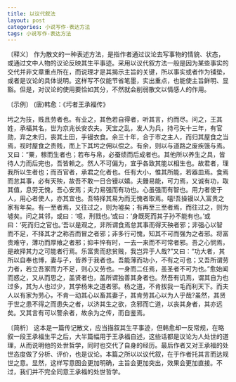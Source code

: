 ```yaml
---
title: 以议代叙法
layout: post
categories: 小说写作-表达方法
tags: 小说写作-表达方法
---
```


〔释义〕 作为散文的一种表述方法，是指作者通过议论去写事物的情貌、状态，或通过文中人物的议论反映其生平事迹。采用以议代叙方法一般是因为某些事实的交代并非文章重点所在，而说理才是其揭示主旨的关键，所以事实或者作为铺垫，或者是议论的具体说明。这样写不仅能节省笔墨，实出重点，也能使主旨鲜明、显豁。但是，对议论的使用要恰如其分，不然就会削弱散文以情感人的作用。

〔示例〕 (唐)韩愈：《圬者王承福传》

圬之为技，贱且劳者也。有业之，其色若自得者，听其言，约而尽。问之，王其姓，承福其名，世为京兆长安农夫。天宝之乱，发人为兵，持弓矢十三年，有官勋，弃之未归，丧其土田，手镘衣食。余三十年，合于市之主人，而归其屋食之当焉，视时屋食之贵贱，而上下其圬之佣以偿之。有余，则以与道路之废疾饿与焉。又曰：“粟，稼而生者也；若布与帛，必蚕绩而后成者也。其他所以养生之具，皆待人力而后完也，吾皆赖之。然人不可偏为，宜乎各致其能以相生也。故君者，理我所以生者也；而百官者，承君之化者也。任有大小，惟其所能，若器皿焉。食焉而怠其事，必有天殃，故吾不敢一日合镘以嬉。夫鏝易能，可力焉，又诚有功，取其值，息劳无愧，吾心安焉；夫力易强而有功也。心虽强而有智也。用力者使于人，用心者使人，亦其宜也。吾特择其易为而无愧者取焉。嘻!吾操镘以入富贵之家有年矣。有一至者焉，又往过之，则为墟矣；有再至三至者焉，而往过之，则为墟矣。问之其邻，或曰：‘噫，刑戮也。’或曰：‘身既死而其子孙不能有也。’或曰：‘死而归之官也。’吾以是观之，非所谓食焉怠其事而得天殃者邪；非强心以智而不足，不择其才之称否而冒之者邪；非多行可愧，知其不可而强为之者邪。将富贵难守，薄功而厚飨之者邪；抑丰悴有时，一去一来而不可常者邪。吾之心悯焉，是故择其力之可能者行焉。乐富贵而悲贫贱，我岂异于人哉?”又曰：“功大者，其所以自奉也博，妻与子，皆养于我者也。吾能薄而功小，不有之可也；又吾所谓劳力者，若立吾家而力不足，则心又劳也。一身而二任焉，虽圣者不可为也。”愈始闻而惑之，又从而思之，盖贤者也，盖所谓独善其身者也。然吾有讥焉，谓其自为也过多，其为人也过少，其学杨朱之道者邪。杨之道，不肯拔我一毛而利天下。而夫人以有家为劳心，不肯一动其心以畜其妻子，其肯劳其心以为人乎哉?虽然，其贤于世之患不得之而患失之者，以济其生之欲，贪邪而亡道，以丧其身者，其亦远矣。又其言有可以警余者，故余为之传，而自鉴焉。

〔简析〕 这本是一篇传记散文，应当描叙其生平事迹，但韩愈却一反常规，在略叙一段王承福生平之后，大半篇幅用于王承福自述，这些话都是议论为人处世的道理，从而说明他的处世哲学，同时也交代了自身的经历。最后作者又对王承福的处世态度做了分析、评价，也是议论。本篇之所以以议代叙，在于作者托其言而达规世之意。显然，这样写意图会更加明确，主旨会更加突出，效果会更加直接。不过，我们并不完全同意王承福的处世哲学。 